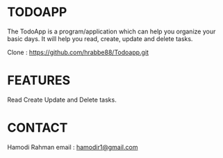 # TODOAPP
The TodoApp is a program/application which can help you organize your basic days.
It will help you read, create, update and delete tasks.

Clone : https://github.com/hrabbe88/Todoapp.git

# FEATURES
Read
Create
Update
and Delete tasks.

# CONTACT
Hamodi Rahman
email : hamodir1@gmail.com

